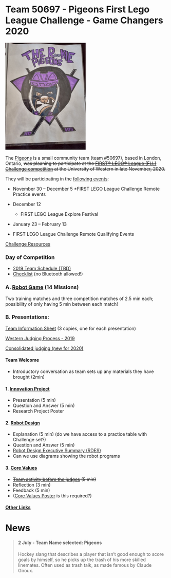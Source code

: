 # Team 50697 - Pigeons First Lego League Challenge - Game Changers 2020

![image](pigeon-logo.png)

The [Pigeons](https://fll-pigeons.github.io/gamechangers/) is a small community team (team #50697), based in London, Ontario, ~~was plaaning to participate at the [FIRST® LEGO® League (FLL) Challenge competition](https://www.eng.uwo.ca/outreach/first-robotics/lego-league/) at the University of Western in late November, 2020.~~

They will be participating in the [following events](https://www.firstroboticscanada.org/covid-3/):
  * November 30 – December 5
    *FIRST LEGO League Challenge Remote Practice events

  * December 12
    * FIRST LEGO League Explore Festival

  * January 23 – February 13
  *  FIRST LEGO League Challenge Remote Qualifying Events

[Challenge Resources](challenge.md)

### Day of Competition
* [2019 Team Schedule (TBD)](FLLSchedule2019_Team49360.pdf)
* [Checklist](checklistWestern2019.pdf) (no Bluetooth allowed!)

### A. [Robot Game](robotgame.md) (14 Missions)

Two training matches and three competition matches of 2.5 min each; possibility of only having 5 min between each match!

### B. Presentations:
[Team Information Sheet](TeamInfoSheet_FL005_Fillable.pdf) (3 copies, one for each presentation)

[Western Judging Process - 2019](CoachesDayPresentation2019_judging.pdf)

[Consolidated judging (new for 2020)](https://firstinspiresst01.blob.core.windows.net/first-game-changers/fll-challenge/Judging-Session-for-Teams.pdf)
#### Team Welcome
* Introductory conversation as team sets up any materials they have brought (2min)

#### 1. [Innovation Project](projet.md)
* Presentation (5 min)
* Question and Answer (5 min)
* Research Project Poster

#### 2. [Robot Design](robotDesign.md)
* Explanation (5 min) (do we have access to a practice table with Challenge set?)
* Question and Answer (5 min) 
* [Robot Design Executive Summary (RDES)](IO_RDES.pdf)
* Can we use diagrams showing the robot programs

#### 3. [Core Values](coreValues.md)
* ~~[Team activity before the judges](http://flltutorials.com/translations/en-us/CoreValues/CVJudging.pdf) (5 min)~~
* Reflection (3 min)
* Feedback (5 min)
* ([Core Values Poster](http://flltutorials.com/translations/en-us/CoreValues/CVPoster.pdf) is this required?)

#### [Other Links](links.md)

# News
> #### 2 July - Team Name selected: Pigeons
> Hockey slang that describes a player that isn’t good enough to score goals by himself, so he picks up the trash of his more skilled linemates. Often used as trash talk, as made famous by Claude Giroux.

